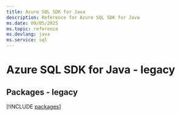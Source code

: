 ```yaml
---
title: Azure SQL SDK for Java
description: Reference for Azure SQL SDK for Java
ms.date: 09/05/2025
ms.topic: reference
ms.devlang: java
ms.service: sql
---
```

# Azure SQL SDK for Java - legacy
## Packages - legacy
[!INCLUDE [packages](sql-index.md)]